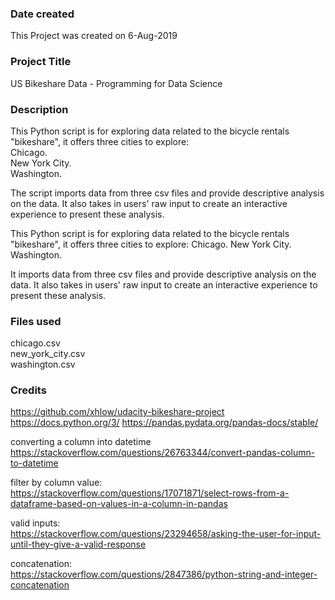 ### Date created
This Project was created on 6-Aug-2019

### Project Title
US Bikeshare Data - Programming for Data Science

### Description
This Python script is for exploring data related to the bicycle rentals "bikeshare", it offers three cities to explore: <br />
Chicago. <br /> New York City. <br /> Washington.

The script imports data from three csv files and provide descriptive analysis on the data. It also takes in users' raw input to create an interactive experience to present these analysis.

This Python script is for exploring data related to the bicycle rentals "bikeshare", it offers three cities to explore:
Chicago.
New York City.
Washington.

It imports data from three csv files and provide descriptive analysis on the data. It also takes in users' raw input to create an interactive experience to present these analysis.

### Files used
chicago.csv <br />
new_york_city.csv <br />
washington.csv


### Credits
https://github.com/xhlow/udacity-bikeshare-project
https://docs.python.org/3/
https://pandas.pydata.org/pandas-docs/stable/

converting a column into datetime <br />
https://stackoverflow.com/questions/26763344/convert-pandas-column-to-datetime

filter by column value: <br />
https://stackoverflow.com/questions/17071871/select-rows-from-a-dataframe-based-on-values-in-a-column-in-pandas

valid inputs:<br />
https://stackoverflow.com/questions/23294658/asking-the-user-for-input-until-they-give-a-valid-response

concatenation:<br />
https://stackoverflow.com/questions/2847386/python-string-and-integer-concatenation
